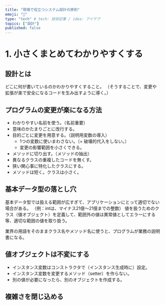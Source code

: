 ```yaml
---
title: "現場で役立つシステム設計の原則"
emoji: "🕌"
type: "tech" # tech: 技術記事 / idea: アイデア
topics: ["設計"]
published: false
---
```


# 1. 小さくまとめてわかりやすくする
## 設計とは
どこに何が書いているのかわかりやすくすること。
（そうすることで、変更や拡張が楽で安全になるコードを生み出すように導く。）

## プログラムの変更が楽になる方法
- わかりやすい名前を使う。（名前重要）
- 意味のかたまりごとに改行する。
- 目的ごとに変更を用意する。（説明用変数の導入）
  - 1つの変数に使いまわさない。（= 破壊的代入をしない。）
  - 変更の影響範囲を小さくできる。
- メソッドに切り出す。（メソッドの抽出）
- 異なるクラスの重複したコードを無くす。
- 狭い関心事に特化したクラスにする。
- メソッドは短く。クラスは小さく。

## 基本データ型の落とし穴
基本データ型では扱える範囲が広すぎて、アプリケーションにとって適切でない場合がある。
（例：intは、マイナス21億〜21億までの整数）
値を扱うためのクラス（値オブジェクト）を定義して、範囲外の値は異常値としてエラーにする等、適切な範囲の値を取り扱う。

業界の用語をそのままクラス名やメソッド名に使うと、プログラムが業務の説明書になる。

## 値オブジェクトは不変にする
- インスタンス変数はコンストラクタで（インスタンス生成時に）設定。
- インスタンス変数を変更するメソッド（setter）を作らない。
- 別の値が必要になったら、別のオブジェクトを作成する。

## 複雑さを閉じ込める


